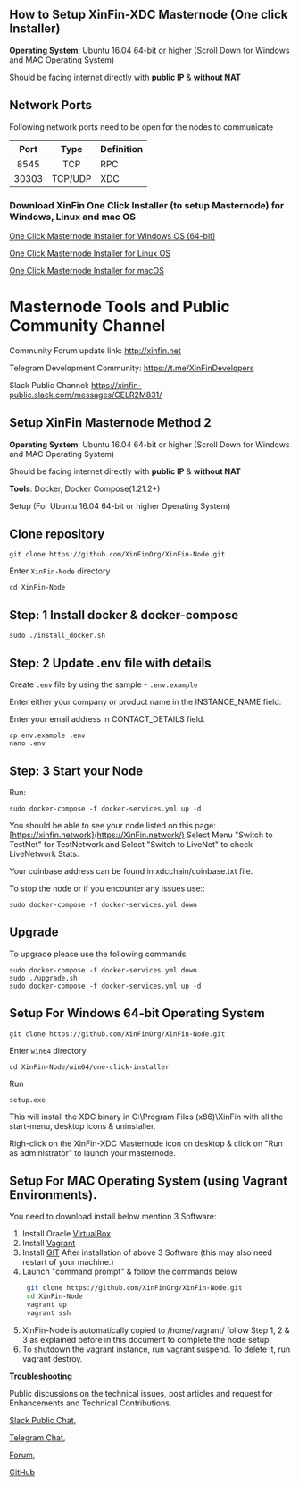 
## How to Setup XinFin-XDC Masternode (One click Installer)

**Operating System**: Ubuntu 16.04 64-bit or higher (Scroll Down for Windows and MAC Operating System)

Should be facing internet directly with **public IP** & **without NAT**

## Network Ports

Following network ports need to be open for the nodes to communicate

| Port | Type | Definition |
|:------:|:-----:|:---------- |
|8545| TCP | RPC |
|30303| TCP/UDP | XDC |


###  Download XinFin One Click Installer (to setup Masternode) for Windows, Linux and mac OS ###

[One Click Masternode Installer for Windows OS (64-bit)](http://download.xinfin.network/XinFin-Network-installer-0-12-0.exe)

[One Click Masternode Installer for Linux OS](http://download.xinfin.network/XinFin-Network-linux64-0-12-0.deb)

[One Click Masternode Installer for macOS](http://download.xinfin.network/XinFin-Network-installer-0-12-0.rar)


# Masternode Tools and Public Community Channel #

Community Forum update link: http://xinfin.net

Telegram Development Community: https://t.me/XinFinDevelopers

Slack Public Channel: https://xinfin-public.slack.com/messages/CELR2M831/



## Setup XinFin Masternode Method 2 ##

**Operating System**: Ubuntu 16.04 64-bit or higher (Scroll Down for Windows and MAC Operating System)

Should be facing internet directly with **public IP** & **without NAT**

**Tools**: Docker, Docker Compose(1.21.2+)

Setup (For Ubuntu 16.04 64-bit or higher Operating System) 

## Clone repository
```
git clone https://github.com/XinFinOrg/XinFin-Node.git
```

Enter `XinFin-Node` directory
```
cd XinFin-Node
```


## Step: 1 Install docker & docker-compose
    sudo ./install_docker.sh

## Step: 2 Update .env file with details
Create `.env` file by using the sample - `.env.example`

Enter either your company or product name in the INSTANCE_NAME field.

Enter your email address in CONTACT_DETAILS field.

```
cp env.example .env
nano .env
```

## Step: 3 Start your Node

Run:
```
sudo docker-compose -f docker-services.yml up -d
```

You should be able to see your node listed on this page: [https://xinfin.network](https://XinFin.network/) Select Menu "Switch to TestNet" for TestNetwork and Select "Switch to LiveNet" to check LiveNetwork Stats. 

Your coinbase address can be found in xdcchain/coinbase.txt file.

To stop the node or if you encounter any issues use::
```
sudo docker-compose -f docker-services.yml down
```

## Upgrade
To upgrade please use the following commands

```
sudo docker-compose -f docker-services.yml down
sudo ./upgrade.sh
sudo docker-compose -f docker-services.yml up -d
```

## Setup For Windows 64-bit Operating System
```
git clone https://github.com/XinFinOrg/XinFin-Node.git
```

Enter `win64` directory
```
cd XinFin-Node/win64/one-click-installer
```

Run
```
setup.exe
```

This will install the XDC binary in C:\Program Files (x86)\XinFin with all the start-menu, desktop icons & uninstaller.

Righ-click on the XinFin-XDC Masternode icon on desktop & click on "Run as administrator" to launch your masternode.


##  Setup For MAC Operating System (using Vagrant Environments).
You need to download install below mention 3 Software:
1. Install Oracle [VirtualBox](https://www.virtualbox.org/wiki/Downloads)
2. Install [Vagrant](https://www.vagrantup.com/downloads.html)
3. Install [GIT](https://gitforwindows.org/)
    After installation of above 3 Software (this may also need restart of your machine.)
4. Launch "command prompt" & follow the commands below  
   ```sh
    git clone https://github.com/XinFinOrg/XinFin-Node.git
    cd XinFin-Node
    vagrant up
    vagrant ssh
    ```
5. XinFin-Node is automatically copied to /home/vagrant/ follow Step 1, 2 & 3 as explained before in this document to complete the node setup.
6. To shutdown the vagrant instance, run vagrant suspend. To delete it, run vagrant destroy.


**Troubleshooting**

Public discussions on the technical issues, post articles and request for Enhancements and Technical Contributions. 

[Slack Public Chat](https://launchpass.com/xinfin-public), 

[Telegram Chat](http://bit.do/Telegram-XinFinDev), 

[Forum](https://xinfin.net), 

[GitHub](https://github.com/XinFinorg)



